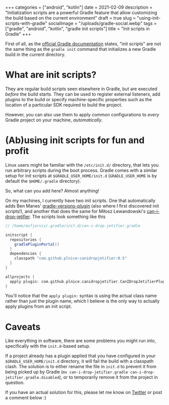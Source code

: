 +++
categories = ["android", "kotlin"]
date = 2021-02-09
description = "Initialization scripts are a powerful Gradle feature that allow customizing the build based on the current environment"
draft = true
slug = "using-init-scripts-with-gradle"
socialImage = "/uploads/gradle-social.webp"
tags = ["gradle", "android", "kotlin", "gradle init scripts"]
title = "Init scripts in Gradle"
+++

First of all, as the [official Gradle documentation] states, "init scripts" are not the same thing as the `gradle init` command that initializes a new Gradle build in the current directory.


# What are init scripts?

They are regular build scripts seen elsewhere in Gradle, but are executed *before* the build starts. They can be used to register external listeners, add plugins to the build or specify machine-specific properties such as the location of a particular SDK required to build the project.

However, you can also use them to apply common configurations to *every* Gradle project on your machine, *automatically*.

# (Ab)using init scripts for fun and profit

Linux users might be familiar with the `/etc/init.d/` directory, that lets you run arbitrary scripts during the boot process. Gradle comes with a similar setup for init scripts at `$GRADLE_USER_HOME/init.d` (`GRADLE_USER_HOME` is by default the `$HOME/.gradle` directory).

So, what can you add here? Almost anything!

On my machines, I currently have two init scripts. One that automatically adds Ben Manes' [gradle-versions-plugin] (also where I first discovered init scripts!), and another that does the same for Miłosz Lewandowski's [can-i-drop-jetifier]. The scripts look something like this

```groovy
// /home/msfjarvis/.gradle/init.d/can-i-drop-jetifier.gradle

initscript {
  repositories {
    gradlePluginPortal()
  }
  dependencies {
    classpath "com.github.plnice:canidropjetifier:0.5"
  }
}

allprojects {
  apply plugin: com.github.plnice.canidropjetifier.CanIDropJetifierPlugin
}
```

You'll notice that the `apply plugin:` syntax is using the actual class name rather than just the plugin name, which I believe is the only way to actually apply plugins from an init script.

# Caveats

Like everything in software, there are some problems you might run into, specifically with the `init.d`-based setup.

If a project already has a plugin applied that you have configured in your `$GRADLE_USER_HOME/init.d` directory, it will fail the build with a classpath clash. The solution is to either rename the file in `init.d` to prevent it from being picked up by Gradle (`mv can-i-drop-jetifier.gradle can-i-drop-jetifier.gradle.disabled`), or to temporarily remove it from the project in question.

If you have an actual solution for this, please let me know on [Twitter] or post a comment below :)


[official Gradle documentation]: https://docs.gradle.org/6.8.2/userguide/init_scripts.html
[gradle-versions-plugin]: https://github.com/ben-manes/gradle-versions-plugin
[can-i-drop-jetifier]: https://github.com/plnice/can-i-drop-jetifier
[twitter]: https://twitter.com/msfjarvis
